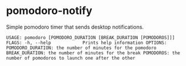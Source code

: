 # pomodoro-notify
Simple pomodoro timer that sends desktop notifications.

`
USAGE:
  pomodoro [POMODORO_DURATION [BREAK_DURATION [POMODOROS]]]
FLAGS:
  -h, --help            Prints help information
OPTIONS:
   POMODORO_DURATION: the number of minutes for the pomodoro
   BREAK_DURATION: the number of minutes for the break
   POMODOROS: the number of pomodoros to launch one after the other
`
